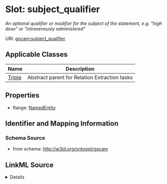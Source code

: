 # Slot: subject_qualifier
_An optional qualifier or modifier for the subject of the statement, e.g. "high dose" or "intravenously administered"_


URI: [gocam:subject_qualifier](http://w3id.org/ontogpt/gocam/subject_qualifier)



<!-- no inheritance hierarchy -->




## Applicable Classes

| Name | Description |
| --- | --- |
[Triple](Triple.md) | Abstract parent for Relation Extraction tasks






## Properties

* Range: [NamedEntity](NamedEntity.md)







## Identifier and Mapping Information







### Schema Source


* from schema: http://w3id.org/ontogpt/gocam




## LinkML Source

<details>
```yaml
name: subject_qualifier
description: An optional qualifier or modifier for the subject of the statement, e.g.
  "high dose" or "intravenously administered"
from_schema: http://w3id.org/ontogpt/gocam
rank: 1000
alias: subject_qualifier
owner: Triple
domain_of:
- Triple
range: NamedEntity

```
</details>